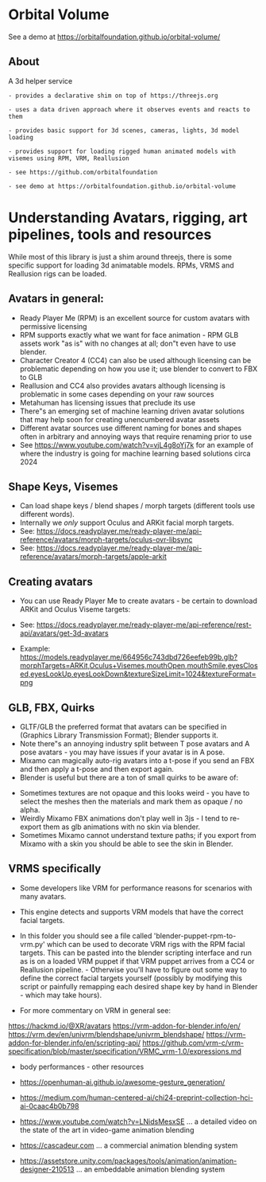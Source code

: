 # Orbital Volume

See a demo at https://orbitalfoundation.github.io/orbital-volume/

## About

A 3d helper service

	- provides a declarative shim on top of https://threejs.org

	- uses a data driven approach where it observes events and reacts to them

	- provides basic support for 3d scenes, cameras, lights, 3d model loading

	- provides support for loading rigged human animated models with visemes using RPM, VRM, Reallusion

	- see https://github.com/orbitalfoundation

	- see demo at https://orbitalfoundation.github.io/orbital-volume

#  Understanding Avatars, rigging, art pipelines, tools and resources

While most of this library is just a shim around threejs, there is some specific support for loading 3d animatable models. RPMs, VRMS and Reallusion rigs can be loaded.

## Avatars in general:

* Ready Player Me (RPM) is an excellent source for custom avatars with permissive licensing
* RPM supports exactly what we want for face animation - RPM GLB assets work "as is" with no changes at all; don"t even have to use blender.
* Character Creator 4 (CC4) can also be used although licensing can be problematic depending on how you use it; use blender to convert to FBX to GLB
* Reallusion and CC4 also provides avatars although licensing is problematic in some cases depending on your raw sources
* Metahuman has licensing issues that preclude its use
* There"s an emerging set of machine learning driven avatar solutions that may help soon for creating unencumbered avatar assets
* Different avatar sources use different naming for bones and shapes often in arbitrary and annoying ways that require renaming prior to use
* See https://www.youtube.com/watch?v=vjL4g8oYj7k for an example of where the industry is going for machine learning based solutions circa 2024

## Shape Keys, Visemes

* Can load shape keys / blend shapes / morph targets (different tools use different words).
* Internally we _only_ support Oculus and ARKit facial morph targets.
* See: https://docs.readyplayer.me/ready-player-me/api-reference/avatars/morph-targets/oculus-ovr-libsync
* See: https://docs.readyplayer.me/ready-player-me/api-reference/avatars/morph-targets/apple-arkit

## Creating avatars

* You can use Ready Player Me to create avatars - be certain to download ARKit and Oculus Viseme targets:

* See: https://docs.readyplayer.me/ready-player-me/api-reference/rest-api/avatars/get-3d-avatars
* Example: https://models.readyplayer.me/664956c743dbd726eefeb99b.glb?morphTargets=ARKit,Oculus+Visemes,mouthOpen,mouthSmile,eyesClosed,eyesLookUp,eyesLookDown&textureSizeLimit=1024&textureFormat=png

## GLB, FBX, Quirks

* GLTF/GLB the preferred format that avatars can be specified in (Graphics Library Transmission Format); Blender supports it.
* Note there"s an annoying industry split between T pose avatars and A pose avatars - you may have issues if your avatar is in A pose.
* Mixamo can magically auto-rig avatars into a t-pose if you send an FBX and then apply a t-pose and then export again.
* Blender is useful but there are a ton of small quirks to be aware of:
- Sometimes textures are not opaque and this looks weird - you have to select the meshes then the materials and mark them as opaque / no alpha.
- Weirdly Mixamo FBX animations don't play well in 3js - I tend to re-export them as glb animations with no skin via blender.
- Sometimes Mixamo cannot understand texture paths; if you export from Mixamo with a skin you should be able to see the skin in Blender.

## VRMS specifically

* Some developers like VRM for performance reasons for scenarios with many avatars.
* This engine detects and supports VRM models that have the correct facial targets.
* In this folder you should see a file called 'blender-puppet-rpm-to-vrm.py' which can be used to decorate VRM rigs with the RPM facial targets. This can be pasted into the blender scripting interface and run as is on a loaded VRM puppet if that VRM puppet arrives from a CC4 or Reallusion pipeline. - Otherwise you'll have to figure out some way to define the correct facial targets yourself (possibly by modifying this script or painfully remapping each desired shape key by hand in Blender - which may take hours).

* For more commentary on VRM in general see:

https://hackmd.io/@XR/avatars
https://vrm-addon-for-blender.info/en/
https://vrm.dev/en/univrm/blendshape/univrm_blendshape/
https://vrm-addon-for-blender.info/en/scripting-api/
https://github.com/vrm-c/vrm-specification/blob/master/specification/VRMC_vrm-1.0/expressions.md

* body performances - other resources

* https://openhuman-ai.github.io/awesome-gesture_generation/
* https://medium.com/human-centered-ai/chi24-preprint-collection-hci-ai-0caac4b0b798
* https://www.youtube.com/watch?v=LNidsMesxSE ... a detailed video on the state of the art in video-game animation blending
* https://cascadeur.com ... a commercial animation blending system
* https://assetstore.unity.com/packages/tools/animation/animation-designer-210513 ... an embeddable animation blending system




